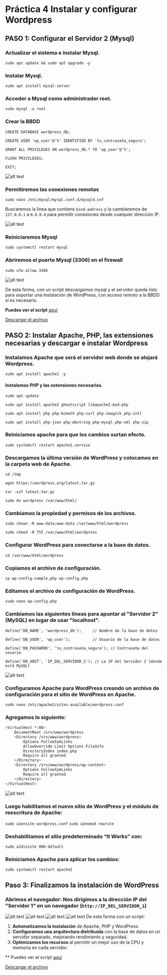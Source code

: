 # Práctica 4 Instalar y configurar Wordpress

## PASO 1: Configurar el Servidor 2 (Mysql)

### Actualizar el sistema e instalar Mysql.

`sudo apt update && sudo apt upgrade -y`

### Instalar Mysql.

`sudo apt install mysql-server`

### Acceder a Mysql como administrador root.

`sudo mysql -u root`

### Crear la BBDD

`CREATE DATABASE wordpress_db;`

`CREATE USER 'wp_user'@'%' IDENTIFIED BY 'tu_contraseña_segura';`

`GRANT ALL PRIVILEGES ON wordpress_db.* TO 'wp_user'@'%';`

`FLUSH PRIVILEGES;`

`EXIT;`

![alt text](image.png)

### Permitiremos las conexiones remotas

`sudo nano /etc/mysql/mysql.conf.d/mysqld.cnf`

Buscaremos la línea que contiene `bind-address` y la cambiaremos de `127.0.0.1` a `0.0.0.0` para permitir conexiones desde cualquier dirección IP.

![alt text](image-1.png)

### Reiniciaremos Mysql

`sudo systemctl restart mysql`

### Abriremos el puerto Mysql (3306) en el firewall

`sudo ufw allow 3306`

![alt text](image-2.png)

De esta forma, con un script descargamos mysql y el servidor queda listo para soportar una instalación de WordPress, con acceso remoto a la BBDD si es necesario.

**Puedes ver el script** [aquí](Mysql-para-wordpress.md)

[Descargar el archivo](./descargas/Mysql-para-wordpress.sh)


## PASO 2: Instalar Apache, PHP, las extensiones necesarias y descargar e instalar Wordpress

### Instalamos Apache que será el servidor web donde se alojará Wordpress.

`sudo apt install apache2 -y`

#### Instalamos PHP y las extensiones necesarias.

`sudo apt update`

`sudo apt install apache2 ghostscript libapache2-mod-php`

`sudo apt install php php-bcmath php-curl php-imagick php-intl`

`sudo apt install php-json php-mbstring php-mysql php-xml php-zip`

### Reiniciamos apache para que los cambios surtan efecto.

   `sudo systemctl restart apache2.service`

### Descargamos la última versión de WordPress y colocamos en la carpeta web de Apache.

`cd /tmp`

`wget https://wordpress.org/latest.tar.gz`

`tar -xzf latest.tar.gz`

`sudo mv wordpress /var/www/html/`

### Cambiamos la propiedad y permisos de los archivos.

`sudo chown -R www-data:www-data /var/www/html/wordpress`

`sudo chmod -R 755 /var/www/html/wordpress`

### Configurar WordPress para conectarse a la base de datos.

`cd /var/www/html/wordpress`

### Copiamos el archivo de configuración.

`cp wp-config-sample.php wp-config.php`

### Editamos el archivo de configuración de WordPress.

`sudo nano wp-config.php`

### Cambiamos las siguientes líneas para apuntar al "Servidor 2" (MySQL) en lugar de usar "localhost".

`define('DB_NAME', 'wordpress_db');     // Nombre de la base de datos`

`define('DB_USER', 'wp_user');          // Usuario de la base de datos`

`define('DB_PASSWORD', 'tu_contraseña_segura'); // Contraseña del usuario`

`define('DB_HOST', 'IP_DEL_SERVIDOR_2'); // La IP del Servidor 2 (donde está MySQL)`

![alt text](image-3.png)

### Configuramos Apache para WordPress creando un archivo de configuración para el sitio de WordPress en Apache.

`sudo nano /etc/apache2/sites-available/wordpress.conf`

### Agregamos lo siguiente:

```bash
<VirtualHost *:80>
    DocumentRoot /srv/www/wordpress
    <Directory /srv/www/wordpress>
        Options FollowSymLinks
        AllowOverride Limit Options FileInfo
        DirectoryIndex index.php
        Require all granted
    </Directory>
    <Directory /srv/www/wordpress/wp-content>
        Options FollowSymLinks
        Require all granted
    </Directory>
</VirtualHost>
```

![alt text](image-4.png)

### Luego habilitamos el nuevo sitio de WordPress y el módulo de reescritura de Apache:

`sudo a2ensite wordpress.conf`
`sudo a2enmod rewrite`

### Deshabilitamos el sitio predeterminado “It Works” con:

`sudo a2dissite 000-default`

### Reiniciamos Apache para aplicar los cambios:

`sudo systemctl restart apache2`

## Paso 3: Finalizamos la instalación de WordPress

### Abrimos el navegador: Nos dirigimos a la dirección IP del "Servidor 1" en un navegador (`http://IP_DEL_SERVIDOR_1`)

![alt text](image-5.png)
![alt text](image-6.png)
![alt text](image-7.png)
![alt text](image-8.png)
De esta forma con un script:

1. **Automatizamos la instalación** de Apache, PHP y WordPress.
2. **Configuramos una arquitectura distribuida** con la base de datos en un servidor separado, mejorando rendimiento y seguridad.
3. **Optimizamos los recursos** al permitir un mejor uso de la CPU y memoria en cada servidor.

** Puedes ver el script [aquí](Apache-wordpress-php.md)

[Descargar el archivo](./descargas/Apache-wordpress-php.sh)

